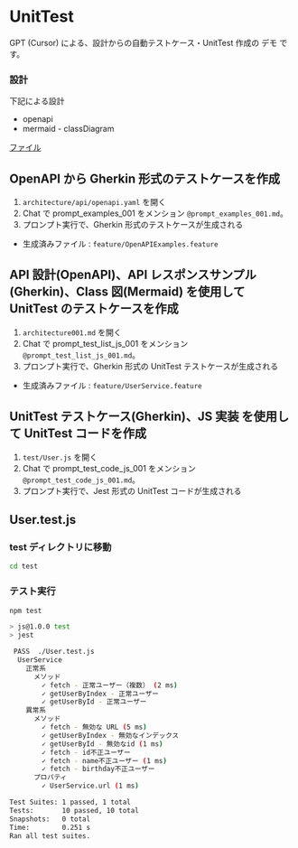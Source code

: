 # UnitTest

GPT (Cursor) による、設計からの自動テストケース・UnitTest 作成の デモ です。

### 設計

下記による設計

- openapi
- mermaid - classDiagram

[ファイル](./architecture001.md)

## OpenAPI から Gherkin 形式のテストケースを作成

1. `architecture/api/openapi.yaml` を開く
2. Chat で prompt_examples_001 をメンション `@prompt_examples_001.md`。
3. プロンプト実行で、Gherkin 形式のテストケースが生成される

- 生成済みファイル : `feature/OpenAPIExamples.feature`

## API 設計(OpenAPI)、API レスポンスサンプル(Gherkin)、Class 図(Mermaid) を使用して UnitTest のテストケースを作成

1. `architecture001.md` を開く
2. Chat で prompt_test_list_js_001 をメンション `@prompt_test_list_js_001.md`。
3. プロンプト実行で、Gherkin 形式の UnitTest テストケースが生成される

- 生成済みファイル : `feature/UserService.feature`

## UnitTest テストケース(Gherkin)、JS 実装 を使用して UnitTest コードを作成

1. `test/User.js` を開く
2. Chat で prompt_test_code_js_001 をメンション `@prompt_test_code_js_001.md`。
3. プロンプト実行で、Jest 形式の UnitTest コードが生成される

## User.test.js

### test ディレクトリに移動

```sh
cd test
```

### テスト実行

```sh
npm test
```

```sh
> js@1.0.0 test
> jest

 PASS  ./User.test.js
  UserService
    正常系
      メソッド
        ✓ fetch - 正常ユーザー（複数） (2 ms)
        ✓ getUserByIndex - 正常ユーザー
        ✓ getUserById - 正常ユーザー
    異常系
      メソッド
        ✓ fetch - 無効な URL (5 ms)
        ✓ getUserByIndex - 無効なインデックス
        ✓ getUserById - 無効なid (1 ms)
        ✓ fetch - id不正ユーザー
        ✓ fetch - name不正ユーザー (1 ms)
        ✓ fetch - birthday不正ユーザー
      プロパティ
        ✓ UserService.url (1 ms)

Test Suites: 1 passed, 1 total
Tests:       10 passed, 10 total
Snapshots:   0 total
Time:        0.251 s
Ran all test suites.
```

